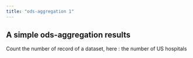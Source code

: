 ```yaml
---
title: "ods-aggregation 1"
---
```


## A simple ods-aggregation results

Count the number of record of a dataset, here : the number of US hospitals
